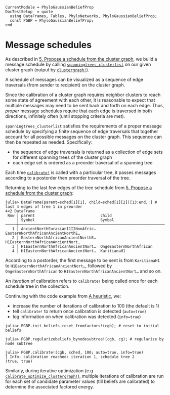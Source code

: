 ```@meta
CurrentModule = PhyloGaussianBeliefProp
DocTestSetup  = quote
  using DataFrames, Tables, PhyloNetworks, PhyloGaussianBeliefProp;
  const PGBP = PhyloGaussianBeliefProp;
end
```

# Message schedules
As described in [5. Propose a schedule from the cluster graph](@ref), we build a
message schedule by calling [`spanningtrees_clusterlist`](@ref) on our given
cluster graph (output by [`clustergraph!`](@ref)).

A schedule of messages can be visualized as a sequence of edge traversals
(from sender to recipient) on the cluster graph.

Since the calibration of a cluster graph requires neighbor clusters to reach
some state of agreement with each other, it is reasonable to expect that
multiple messages may need to be sent back and forth on each edge.
Thus, *proper* message schedules require that each edge is traversed in both directions, infinitely often (until stopping criteria are met).

`spanningtrees_clusterlist` satisfies the requirements of a proper message
schedule by specifying a finite sequence of edge traversals that together
account for all possible messages on the cluster graph. This sequence can then
be repeated as needed. Specifically:
- the sequence of edge traversals is returned as a collection of edge sets for different spanning trees of the cluster graph
- each edge set is ordered as a preorder traversal of a spanning tree

Each time [`calibrate!`](@ref) is called with a particular tree, it
passes messages according to a postorder then preorder traversal of the tree.

Returning to the last few edges of the tree schedule from
[5. Propose a schedule from the cluster graph](@ref):

```jldoctest; setup = :(net = readnewick(pkgdir(PGBP, "test/example_networks", "lazaridis_2014.phy")); preorder!(net); ct = PGBP.clustergraph!(net, PGBP.Cliquetree()); sched = PGBP.spanningtrees_clusterlist(ct, net.vec_node);)
julia> DataFrame(parent=sched[1][1], child=sched[1][2])[13:end,:] # last 4 edges of tree 1 in preorder
4×2 DataFrame
 Row │ parent                             child                             
     │ Symbol                             Symbol                            
─────┼──────────────────────────────────────────────────────────────────────
   1 │ AncientNorthEurasianI1I2NonAfric…  EasternNorthAfricanAncientNorthE…
   2 │ EasternNorthAfricanAncientNorthE…  H1EasternNorthAfricanAncientNort…
   3 │ H1EasternNorthAfricanAncientNort…  OngeEasternNorthAfrican
   4 │ H1EasternNorthAfricanAncientNort…  KaritianaH1
```
According to a postorder, the first message to be sent is from `KaritianaH1` to
`H1EasternNorthAfricanAncientNort…`, followed by `OngeEasternNorthAfrican` to
`H1EasternNorthAfricanAncientNort…` and so on.

An *iteration* of calibration refers to `calibrate!` being called once for each
schedule tree in the collection.

Continuing with the code example from [A heuristic](@ref), we:
- increase the number of iterations of calibration to 100 (the default is 1)
- tell `calibrate!` to return once calibration is detected (`auto=true`)
- log information on when calibration was detected (`info=true`)

```jldoctest; setup = :(net = readnewick(pkgdir(PGBP, "test/example_networks", "lipson_2020b.phy")); preorder!(net); df = DataFrame(taxon=tipLabels(net), x=[0.431, 1.606, 0.72, 0.944, 0.647, 1.263, 0.46, 1.079, 0.877, 0.748, 1.529, -0.469]); m = PGBP.UnivariateBrownianMotion(1, 0); cg = PGBP.clustergraph!(net, PGBP.Bethe()); tbl_x = columntable(select(df, :x)); (b, (n2c, n2fam, n2fix, n2d, c2n)) = PGBP.allocatebeliefs(tbl_x, df.taxon, net.vec_node, cg, m); cgb = PGBP.ClusterGraphBelief(b, n2c, n2fam, n2fix, c2n); sched = PGBP.spanningtrees_clusterlist(cg, net.vec_node);)
julia> PGBP.init_beliefs_reset_fromfactors!(cgb); # reset to initial beliefs

julia> PGBP.regularizebeliefs_bynodesubtree!(cgb, cg); # regularize by node subtree

julia> PGBP.calibrate!(cgb, sched, 100; auto=true, info=true)
[ Info: calibration reached: iteration 1, schedule tree 2
(true, true)
```
Similarly, during iterative optimization
(e.g [`calibrate_optimize_clustergraph!`](@ref)), multiple iterations of
calibration are run for each set of candidate parameter values (till beliefs
are calibrated) to determine the associated factored energy.